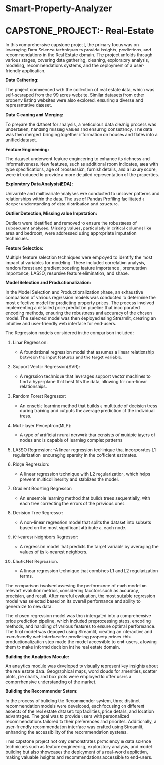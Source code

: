# Smart-Property-Analyzer

# CAPSTONE_PROJECT:- Real-Estate

In this comprehensive capstone project, the primary focus was on leveraging Data Science techniques to provide insights, predictions, and recommendations in the Real Estate domain. The project unfolds through various stages, covering data gathering, cleaning, exploratory analysis, modeling, recommendations systems, and the deployment of a user- friendly application.

**Data Gathering:**

The project commenced with the collection of real estate data, which was self-scaraped from the 99 acres website. Similar datasets from other property listing websites were also explored, ensuring a diverse and representative dateset.

**Data Cleaning and Merging:**

To prepare the dataset for analysis, a meticulous data cleanig process was undertaken, handling missing values and ensuring consistency. The data was then merged, bringing together information on houses and flates into a unified dataset.

**Feature Engineering:**

The dataset underwent feature engineering to enhance its richness and informativeness. New features, such as additional room indicates, area with type specifications, age of prossession, furnish details, and a luxury score, were introduced to provide a more detailed representation of the properties.

**Exploratory Data Analysis(EDA):**

Univariate and multivariate analyses wre conducted to uncover patterns and relationships within the data. The use of Pandas Profiling facilitated a deeper understanding of data distribution and structure.

**Outlier Detection, Missing value Imputation:**

Outliers were identified and removed to ensure the robustness of subsequent analyses. Missing values, particularly in critical columns like area and bedroom, were addressed using appropriate imputation techniques.

**Feature Selection:**

Multiple feature selection techniques were employed to identify the most impactful variables for modeling. These included correlation analysis, random forest and gradient boosting feature importance , premutation importance, LASSO, resursive feature elimination, and shape.

**Model Selection and Productionalization:**

In the Model Selection and Productionalization phase, an exhaustive comparison of various regression models was conducted to determine the most effective model for predicting property prices. The process involved implementing a detailed price prediction pipeline that incorporated encoding methods, ensuring the robustness and accuracy of the chosen model. The selected model was then deployed using Streamlit, creating an intuitive and user-friendly web interface for end-users.

The Regression models considered in the comparison included:

1. Linar Regression:

   - A foundational regression model that assumes a linear relationship between the input features and the target variable.

2. Support Vector Regression(SVR):

   - A regrssion technique that leverages support vector machines to find a hyperplane that best fits the data, allowing for non-linear relationships.

3. Random Forest Regressor:

   - An enseble learning method that builds a multitude of decision tress during training and outputs the average prediction of the individual tress.

4. Multi-layer Perceptron(MLP):

   - A type of artificial neural network that consists of multiple layers of nodes and is capable of learning complex patterns.

5. LASSO Regression:
   -A linear regression techinique that incorporates L1 regularization, encuraging sparsity in the cofficient estimates.

6. Ridge Regression:
   - A linear regression technique with L2 regularization, which helps prevent multicollinearity and stablizes the model.
7. Gradient Boosting Regressor:
   - An ensemble learning method that bulids trees sequentially, with each tree correcting the errors of the previous ones.
8. Decision Tree Regressor:

   - A non-linear regression model that splits the dataset into subsets based on the most significant attribute at each node.

9. K-Nearest Neighbors Regressor:

   - A regression model that predicts the target variable by averaging the values of its k-nearest neighbors.

10. ElasticNet Regression:
    - A linear regression technique that combines L1 and L2 regularization terms.

The comparison involved assesing the performance of each model on relevant evalution metrics, considering facctors such as accuracy, precision, and recall. After careful evaluation, the most suitable regression model was selected based on its overall performance and ability to generalize to new data.

The chosen regression model was then intergated into a comprehensive price prediction pipeline, which included preprocessing steps, encoding methods, and handling of various features to ensure optimal performance. The final model was depoyed using Streamlit, creating an interactive and user-friendly web interface for predicting property prices. this productionalization step made the model accessible to end-users, allowing them to make informd decision int he real estate domain.

**Building the Analytics Module:**

An analytics module was developed to visually represent key insights about the real estate data. Geographical maps, word clouds for amenities, scatter plots, pie charts, and box plots were employed to offer users a comprehensive understanding of the market.

**Buliding the Recommender Sstem:**

In the process of buliding the Recommender system, three distinct recommendation models were developed, each focusing on different asoects of the real estate dataset: top facilities, price details, and location advantages. The goal was to provide users with personalized recommendations tailored to their preferences and priorites. Additionally, a user-friendly recommendation interface was crafted using Streamlit, enhancing the accessibility of the recommendation systems.

This capstone project not only demonstrates proficiency in data science techniques such as feature engineering, exploratory analysis, and model building but also showcases the deployment of a real-world appliction, making valuable insights and recommendations accessible to end-users.
